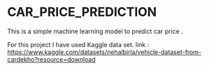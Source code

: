 # CAR_PRICE_PREDICTION


This is a simple machine learning model to predict car price .

For this project I have used Kaggle data set. 
link : https://www.kaggle.com/datasets/nehalbirla/vehicle-dataset-from-cardekho?resource=download
